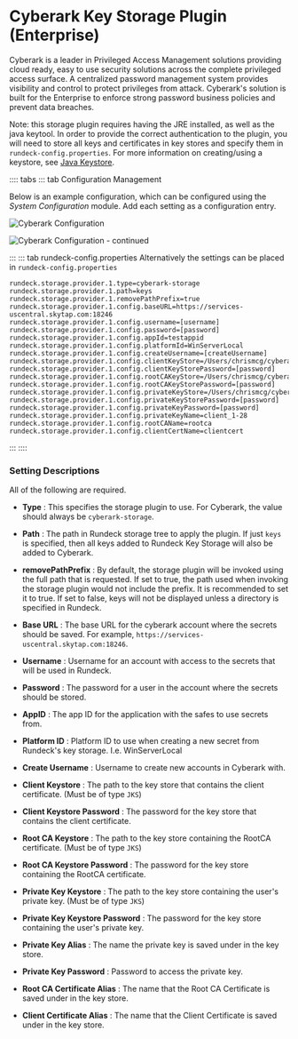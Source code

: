 # Cyberark Key Storage Plugin (Enterprise)

Cyberark is a leader in Privileged Access Management solutions providing cloud ready, easy to use security solutions across the complete privileged access surface.  A centralized password management system provides visibility and control to protect privileges from attack.  Cyberark's solution is built for the Enterprise to enforce strong password business policies and prevent data breaches.

Note: this storage plugin requires having the JRE installed, as well as the java keytool. In order to provide the correct authentication to the plugin, you will need to store all keys and certificates in key stores and specify them in `rundeck-config.properties`. For more information on creating/using a keystore, see [Java Keystore](https://www.ibm.com/docs/en/cognos-tm1/10.2.2?topic=ictocyoiatwas-add-certificates-jre-keystore). 

:::: tabs
::: tab Configuration Management

Below is an example configuration, which can be configured using the *System Configuration* module. Add each setting as a configuration entry.

![Cyberark Configuration](@assets/img/cyberark-config.png)

![Cyberark Configuration - continued](@assets/img/cyberark-config2.png)

:::
::: tab rundeck-config.properties
Alternatively the settings can be placed in `rundeck-config.properties`

```
rundeck.storage.provider.1.type=cyberark-storage
rundeck.storage.provider.1.path=keys
rundeck.storage.provider.1.removePathPrefix=true
rundeck.storage.provider.1.config.baseURL=https://services-uscentral.skytap.com:18246
rundeck.storage.provider.1.config.username=[username]
rundeck.storage.provider.1.config.password=[password]
rundeck.storage.provider.1.config.appId=testappid
rundeck.storage.provider.1.config.platformId=WinServerLocal
rundeck.storage.provider.1.config.createUsername=[createUsername]
rundeck.storage.provider.1.config.clientKeyStore=/Users/chrismcg/cyberark_test_app/cyberArkKeyStore
rundeck.storage.provider.1.config.clientKeyStorePassword=[password]
rundeck.storage.provider.1.config.rootCAKeyStore=/Users/chrismcg/cyberark_test_app/cyberArkKeyStore
rundeck.storage.provider.1.config.rootCAKeyStorePassword=[password]
rundeck.storage.provider.1.config.privateKeyStore=/Users/chrismcg/cyberark_test_app/privateKeyStore
rundeck.storage.provider.1.config.privateKeyStorePassword=[password]
rundeck.storage.provider.1.config.privateKeyPassword=[password]
rundeck.storage.provider.1.config.privateKeyName=client_1-28
rundeck.storage.provider.1.config.rootCAName=rootca
rundeck.storage.provider.1.config.clientCertName=clientcert
```
:::
::::

### Setting Descriptions
All of the following are required.

- **Type**
: This specifies the storage plugin to use. For Cyberark, the value should always be `cyberark-storage`.

- **Path**
: The path in Rundeck storage tree to apply the plugin. If just `keys` is specified, then all keys added to Rundeck Key Storage will also be added to Cyberark.

- **removePathPrefix**
: By default, the storage plugin will be invoked using the full path that is requested. If set to true, the path used when invoking the storage plugin would not include the prefix. It is recommended to set it to true. If set to false, keys will not be displayed unless a directory is specified in Rundeck.

- **Base URL**
: The base URL for the cyberark account where the secrets should be saved. For example, `https://services-uscentral.skytap.com:18246`.

- **Username**
: Username for an account with access to the secrets that will be used in Rundeck.

- **Password**
: The password for a user in the account where the secrets should be stored.

- **AppID**
: The app ID for the application with the safes to use secrets from.

- **Platform ID**
: Platform ID to use when creating a new secret from Rundeck's key storage. I.e. WinServerLocal

- **Create Username**
: Username to create new accounts in Cyberark with.

- **Client Keystore**
: The path to the key store that contains the client certificate. (Must be of type `JKS`)

- **Client Keystore Password**
: The password for the key store that contains the client certificate.

- **Root CA Keystore**
: The path to the key store containing the RootCA certificate. (Must be of type `JKS`)

- **Root CA Keystore Password**
: The password for the key store containing the RootCA certificate.

- **Private Key Keystore**
: The path to the key store containing the user's private key. (Must be of type `JKS`)

- **Private Key Keystore Password**
: The password for the key store containing the user's private key.

- **Private Key Alias**
: The name the private key is saved under in the key store.

- **Private Key Password**
: Password to access the private key.

- **Root CA Certificate Alias**
: The name that the Root CA Certificate is saved under in the key store.

- **Client Certificate Alias**
: The name that the Client Certificate is saved under in the key store.
